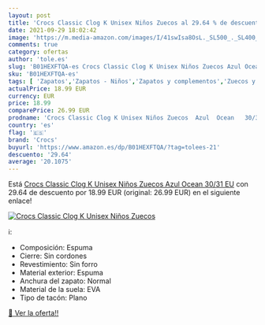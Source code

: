 ```yaml
---
layout: post
title: 'Crocs Classic Clog K Unisex Niños Zuecos al 29.64 % de descuento'
date: 2021-09-29 18:02:42
image: 'https://m.media-amazon.com/images/I/41swIsa8OsL._SL500_._SL400_.jpg'
comments: true
category: ofertas
author: 'tole.es'
slug: 'B01HEXFTQA-es Crocs Classic Clog K Unisex Niños Zuecos Azul Ocean 30/31 EU'
sku: 'B01HEXFTQA-es'
tags: [ 'Zapatos','Zapatos - Niños','Zapatos y complementos','Zuecos y mules para niño','crocs','zuecos', ]
actualPrice: 18.99 EUR
currency: EUR
price: 18.99
comparePrice: 26.99 EUR
prodname: 'Crocs Classic Clog K Unisex Niños Zuecos  Azul  Ocean   30/31 EU'
country: 'es'
flag: '🇪🇸'
brand: 'Crocs'
buyurl: 'https://www.amazon.es/dp/B01HEXFTQA/?tag=tolees-21'
descuento: '29.64'
average: '20.1075'
---
```


Está [Crocs Classic Clog K Unisex Niños Zuecos  Azul  Ocean   30/31 EU](https://www.amazon.es/dp/B01HEXFTQA/?tag=tolees-21) con 29.64 de descuento por 18.99 EUR (original: 26.99 EUR) en el siguiente enlace!

[![Crocs Classic Clog K Unisex Niños Zuecos](https://m.media-amazon.com/images/I/41swIsa8OsL._SL500_._SL400_.jpg)](https://www.amazon.es/dp/B01HEXFTQA/?tag=tolees-21)

ℹ️:

- Composición: Espuma
- Cierre: Sin cordones
- Revestimiento: Sin forro
- Material exterior: Espuma
- Anchura del zapato: Normal
- Material de la suela: EVA
- Tipo de tacón: Plano

[🛒 Ver la oferta!!](https://www.amazon.es/dp/B01HEXFTQA/?tag=tolees-21)
